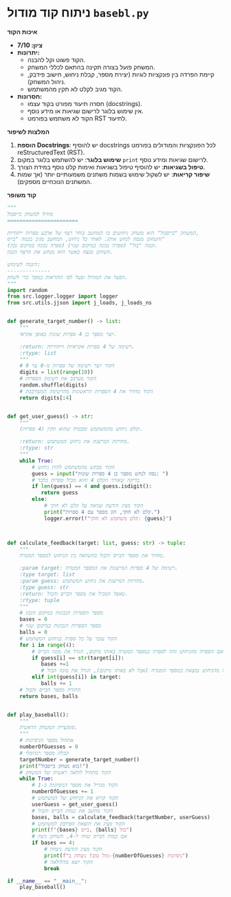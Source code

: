 # ניתוח קוד מודול `basebl.py`

**איכות הקוד**

*   **ציון: 7/10**
*   **יתרונות:**
    *   הקוד פשוט וקל להבנה.
    *   המשחק פועל בצורה תקינה בהתאם לכללי המשחק.
    *   קיימת הפרדה בין פונקציות לוגיות (יצירת מספר, קבלת ניחוש, חישוב פידבק, ניהול המשחק).
    *   הקוד מגיב לקלט לא תקין מהמשתמש.
*   **חסרונות:**
    *   חסרה תיעוד מפורט בקוד עצמו (docstrings).
    *   אין שימוש בלוגר לרישום שגיאות או מידע נוסף.
    *   הקוד לא משתמש בפורמט RST לתיעוד.

**המלצות לשיפור**

1.  **הוספת Docstrings**: יש להוסיף docstrings לכל הפונקציות והמודולים בפורמט reStructuredText (RST).
2.  **שימוש בלוגר**: יש להשתמש בלוגר במקום `print` לרישום שגיאות ומידע נוסף.
3.  **טיפול בשגיאות**: יש להוסיף טיפול בשגיאות ואימות קלט נוסף במידת הצורך.
4.  **שיפור קריאות**: יש לשקול שימוש בשמות משתנים משמעותיים יותר (אך שמות המשתנים הנוכחיים מספקים).

**קוד משופר**
```python
"""
מודול למשחק בייסבול
=======================

המשחק "בייסבול" הוא משחק ניחושים בו המחשב בוחר רצף של ארבע ספרות ייחודיות,
והשחקן מנסה לנחש אותן. לאחר כל ניחוש, המחשב מגיב בכמה "בייס"
(ספרה נכונה במיקום נכון) וכמה "בול" (ספרה נכונה במיקום שגוי).
השחקן מנצח כאשר הוא מנחש את הרצף הנכון.

דוגמה לשימוש:
--------------
הפעל את המודול ופעל לפי ההוראות במסך כדי לשחק.
"""
import random
from src.logger.logger import logger
from src.utils.jjson import j_loads, j_loads_ns


def generate_target_number() -> list:
    """
    יוצר מספר בן 4 ספרות שונות באופן אקראי.

    :return: רשימה של 4 ספרות אקראיות וייחודיות.
    :rtype: list
    """
    # הקוד יוצר רשימה של ספרות מ-0 עד 9
    digits = list(range(10))
    # הקוד מערבב את רשימת הספרות
    random.shuffle(digits)
    # הקוד מחזיר את 4 הספרות הראשונות מהרשימה המעורבבת
    return digits[:4]


def get_user_guess() -> str:
    """
    קולט ניחוש מהמשתמש ומבטיח שהוא תקין (4 ספרות).

    :return: מחרוזת המייצגת את ניחוש המשתמש.
    :rtype: str
    """
    while True:
        # הקוד מבקש מהמשתמש להזין ניחוש
        guess = input("נסה לנחש מספר בן 4 ספרות שונות: ")
        # בדיקה שאורך הקלט 4 והוא מכיל ספרות בלבד
        if len(guess) == 4 and guess.isdigit():
           return guess
        else:
            # הקוד מציג הודעת שגיאה על קלט לא חוקי
            print("קלט לא חוקי, הזן מספר עם 4 ספרות.")
            logger.error(f"קלט משתמש לא חוקי: {guess}")



def calculate_feedback(target: list, guess: str) -> tuple:
    """
    מחזיר את מספר הבייס והבול בהשוואה בין הניחוש למספר המטרה.

    :param target: רשימה של 4 ספרות המייצגות את המספר המטרה.
    :type target: list
    :param guess: מחרוזת המייצגת את ניחוש המשתמש.
    :type guess: str
    :return: טאפל המכיל את מספר הבייס והבול.
    :rtype: tuple
    """
    # מספר הספרות הנכונות במיקום הנכון
    bases = 0
    # מספר הספרות הנכונות במיקום שגוי
    balls = 0
    # הקוד עובר על כל ספרה בניחוש המשתמש
    for i in range(4):
        # אם הספרה מהניחוש זהה לספרה במספר המטרה באותו מיקום, הגדל את מונה הבייס
        if guess[i] == str(target[i]):
           bases +=1
           # אם הספרה מהניחוש נמצאת במספר המטרה (אבל לא באותו מיקום), הגדל את מונה הבול
        elif int(guess[i]) in target:
           balls += 1
    # החזרת מספר הבייס והבול
    return bases, balls


def play_baseball():
    """
    פונקציית המשחק הראשית.
    """
    # אתחול מספר הניסיונות
    numberOfGuesses = 0
    # קבלת מספר רנדומלי
    targetNumber = generate_target_number()
    print("בוא נשחק בייסבול!")
    # הקוד מתחיל לולאה ראשית של המשחק
    while True:
        # הקוד מגדיל את מספר הניסיונות ב-1
        numberOfGuesses += 1
        # הקוד קורא את הניחוש של המשתמש
        userGuess = get_user_guess()
        # הקוד מחשב את כמות הבייס והבול
        bases, balls = calculate_feedback(targetNumber, userGuess)
        # הקוד מציג את תוצאת הפידבק למשתמש
        print(f"{bases} בייס, {balls} בול")
        # אם כמות הבייס שווה ל-4, השחקן ניצח
        if bases == 4:
            # הקוד מציג הודעת ניצחון
            print(f"מזל טוב! ניצחת ב-{numberOfGuesses} ניסיונות")
            # הקוד יוצא מהלולאה
            break

if __name__ == "__main__":
    play_baseball()
```